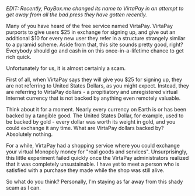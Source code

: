 *EDIT: Recently, PayBox.me changed its name to VirtaPay in an attempt to get away from all the bad press they have gotten recently.*

Many of you have heard of the free service named VirtaPay. VirtaPay purports to give users $25 in exchange for signing up, and give out an additional $10 for every new user they refer in a structure strangely similar to a pyramid scheme. Aside from that, this site sounds pretty good, right? Everybody should go and cash in on this once-in-a-lifetime chance to get rich quick.

Unfortunately for us, it is almost certainly a scam.

First of all, when VirtaPay says they will give you $25 for signing up, they are not referring to United States Dollars, as you might expect. Instead, they are referring to VirtaPay dollars - a propitiatory and unregistered virtual Internet currency that is not backed by anything even remotely valuable.

Think about it for a moment. Nearly every currency on Earth is or has been backed by a tangible good. The United States Dollar, for example, used to be backed by gold - every dollar was worth its weight in gold, and you could exchange it any time. What are VirtaPay dollars backed by? Absolutely nothing.

For a while, VirtaPay had a shopping service where you could exchange your virtual Monopoly money for "real goods and services". Unsurprisingly, this little experiment failed quickly once the VirtaPay administrators realized that it was completely unsustainable. I have yet to meet a person who is satisfied with a purchase they made while the shop was still alive.

So what do you think? Personally, I'm staying as far away from this shady scam as I can.